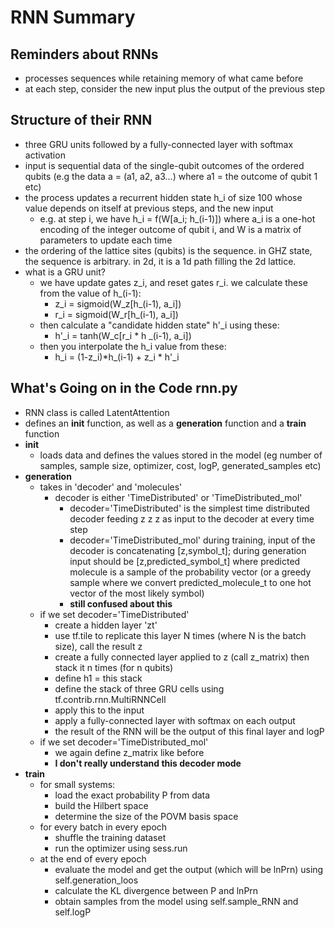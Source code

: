 # RNN Summary

## Reminders about RNNs
- processes sequences while retaining memory of what came before
- at each step, consider the new input plus the output of the previous step

## Structure of their RNN
- three GRU units followed by a fully-connected layer with softmax activation
- input is sequential data of the single-qubit outcomes of the ordered qubits (e.g the data a = (a1, a2, a3...) where a1 = the outcome of qubit 1 etc)
- the process updates a recurrent hidden state h_i of size 100 whose value depends on itself at previous steps, and the new input
  - e.g. at step i, we have h_i = f(W[a_i; h_(i-1)]) where a_i is a one-hot encoding of the integer outcome of qubit i, and W is a matrix of parameters to update each time
- the ordering of the lattice sites (qubits) is the sequence. in GHZ state, the sequence is arbitrary. in 2d, it is a 1d path filling the 2d lattice.
- what is a GRU unit?
  - we have update gates z_i, and reset gates r_i. we calculate these from the value of h_(i-1):
    - z_i = sigmoid(W_z[h_(i-1), a_i])
    - r_i = sigmoid(W_r[h_(i-1), a_i])
  - then calculate a "candidate hidden state" h'_i using these:
    - h'_i = tanh(W_c[r_i * h _(i-1), a_i])
  - then you interpolate the h_i value from these:
    - h_i = (1-z_i)*h_(i-1) + z_i * h'_i

## What's Going on in the Code rnn.py
- RNN class is called LatentAttention
- defines an __init__ function, as well as a __generation__ function and a __train__ function
- __init__
  - loads data and defines the values stored in the model (eg number of samples, sample size, optimizer, cost, logP, generated_samples etc)
- __generation__
  - takes in 'decoder' and 'molecules'
    - decoder is either 'TimeDistributed' or 'TimeDistributed_mol'
      - decoder='TimeDistributed' is the simplest time distributed decoder feeding z z z as input to the decoder at every time step
      - decoder='TimeDistributed_mol' during training, input of the decoder is concatenating [z,symbol_t]; during generation input should be [z,predicted_symbol_t] where predicted molecule is a sample of the probability vector (or a greedy sample where we convert predicted_molecule_t to one hot vector of the most likely symbol)
      - **still confused about this**
  - if we set decoder='TimeDistributed'
    - create a hidden layer 'zt'
    - use tf.tile to replicate this  layer N times (where N is the batch size), call the result z
    - create a fully connected layer applied to z (call z_matrix) then stack it n times (for n qubits)
    - define h1 = this stack
    - define the stack of three GRU cells using tf.contrib.rnn.MultiRNNCell
    - apply this to the input
    - apply a fully-connected layer with softmax on each output
    - the result of the RNN will be the output of this final layer and logP
  - if we set decoder='TimeDistributed_mol'
    - we again define z_matrix like before
    - **I don't really understand this decoder mode**
- __train__
  - for small systems:
    - load the exact probability P from data
    - build the Hilbert space
    - determine the size of the POVM basis space
  - for every batch in every epoch
    - shuffle the training dataset
    - run the optimizer using sess.run
  - at the end of every epoch
    - evaluate the model and get the output (which will be lnPrn) using self.generation_loos
    - calculate the KL divergence between P and lnPrn
    - obtain samples from the model using self.sample_RNN and self.logP
